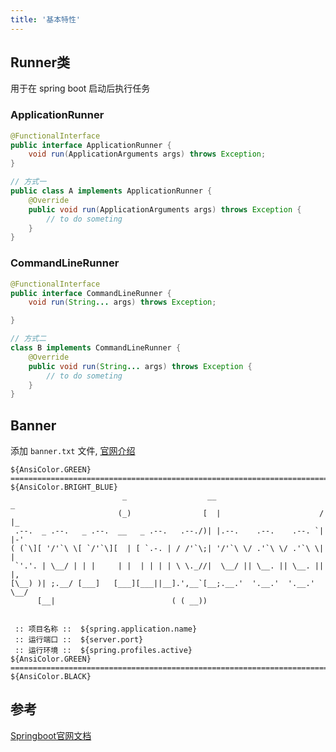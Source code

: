 ```yaml
---
title: '基本特性'
---
```


## Runner类

用于在 spring boot 启动后执行任务

### ApplicationRunner

```java
@FunctionalInterface
public interface ApplicationRunner {
	void run(ApplicationArguments args) throws Exception;
}

// 方式一
public class A implements ApplicationRunner {
    @Override
    public void run(ApplicationArguments args) throws Exception {
        // to do someting
    }
}
```

### CommandLineRunner

```java
@FunctionalInterface
public interface CommandLineRunner {
	void run(String... args) throws Exception;

}

// 方式二
class B implements CommandLineRunner {
    @Override
    public void run(String... args) throws Exception {
        // to do someting
    }
}
```

## Banner

添加 `banner.txt` 文件, [官网介绍](https://docs.spring.io/spring-boot/docs/2.2.10.RELEASE/reference/html/spring-boot-features.html#boot-features-banner)

```
${AnsiColor.GREEN}
=======================================================================
${AnsiColor.BRIGHT_BLUE}
                         _                  __                        _
                        (_)                [  |                      / |_
 .--.  _ .--.   _ .--.  __   _ .--.   .--./)| |.--.    .--.    .--. `| |-'
( (`\][ '/'`\ \[ `/'`\][  | [ `.-. | / /'`\;| '/'`\ \/ .'`\ \/ .'`\ \| |
 `'.'. | \__/ | | |     | |  | | | | \ \._//|  \__/ || \__. || \__. || |,
[\__) )| ;.__/ [___]   [___][___||__].',__`[__;.__.'  '.__.'  '.__.' \__/
      [__|                          ( ( __))


 :: 项目名称 ::  ${spring.application.name}
 :: 运行端口 ::  ${server.port}
 :: 运行环境 ::  ${spring.profiles.active}
${AnsiColor.GREEN}
=======================================================================
${AnsiColor.BLACK}
```

## 参考

[Springboot官网文档](https://docs.spring.io/spring-boot/docs/2.2.10.RELEASE/reference/html/index.html)